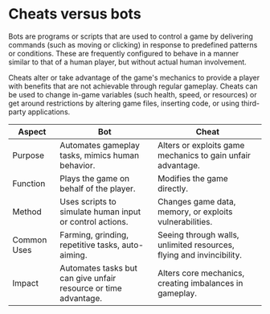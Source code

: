 # Cheats versus bots

Bots are programs or scripts that are used to control a game by delivering commands (such as moving or clicking) 
in response to predefined patterns or conditions. These are frequently configured to behave in a manner similar 
to that of a human player, but without actual human involvement. 

Cheats alter or take advantage of the game's 
mechanics to provide a player with benefits that are not achievable through regular gameplay. Cheats can be used 
to change in-game variables (such health, speed, or resources) or get around restrictions by altering game 
files, inserting code, or using third-party applications.

| Aspect | Bot | Cheat |
| --- | --- | --- |
| Purpose | Automates gameplay tasks, mimics human behavior. | Alters or exploits game mechanics to gain unfair advantage. |
| Function | Plays the game on behalf of the player. | Modifies the game directly. |
| Method | Uses scripts to simulate human input or control actions. | Changes game data, memory, or exploits vulnerabilities. |
| Common Uses | Farming, grinding, repetitive tasks, auto-aiming. | Seeing through walls, unlimited resources, flying and invincibility. |
| Impact | Automates tasks but can give unfair resource or time advantage. | Alters core mechanics, creating imbalances in gameplay. |
